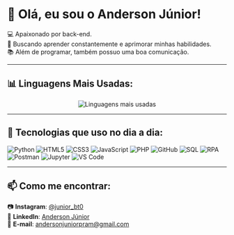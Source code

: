 # 👋 Olá, eu sou o Anderson Júnior!

💻 Apaixonado por back-end.  
🌱 Buscando aprender constantemente e aprimorar minhas habilidades.  
📚 Além de programar, também possuo uma boa comunicação.  

---

## 📊 Linguagens Mais Usadas:
<p align="center">
  <img src="https://github-readme-stats.vercel.app/api/top-langs/?username=JuniorAmancio222&layout=compact&theme=radical&cache_seconds=0" alt="Linguagens mais usadas">
</p>

---

## 🚀 Tecnologias que uso no dia a dia:

![Python](https://img.shields.io/badge/Python-3776AB?style=for-the-badge&logo=python&logoColor=white)
![HTML5](https://img.shields.io/badge/HTML5-E34F26?style=for-the-badge&logo=html5&logoColor=white)
![CSS3](https://img.shields.io/badge/CSS3-1572B6?style=for-the-badge&logo=css3&logoColor=white)
![JavaScript](https://img.shields.io/badge/JavaScript-F7DF1E?style=for-the-badge&logo=javascript&logoColor=black)
![PHP](https://img.shields.io/badge/PHP-777BB4?style=for-the-badge&logo=php&logoColor=white)
![GitHub](https://img.shields.io/badge/GitHub-181717?style=for-the-badge&logo=github&logoColor=white)
![SQL](https://img.shields.io/badge/SQL-003B57?style=for-the-badge&logo=sqlite&logoColor=white)
![RPA](https://img.shields.io/badge/RPA-FF6C37?style=for-the-badge&logo=uipath&logoColor=white)
![Postman](https://img.shields.io/badge/Postman-FF6C37?style=for-the-badge&logo=postman&logoColor=white)
![Jupyter](https://img.shields.io/badge/Jupyter-F37626?style=for-the-badge&logo=jupyter&logoColor=white)
![VS Code](https://img.shields.io/badge/VS%20Code-007ACC?style=for-the-badge&logo=visual-studio-code&logoColor=white)

---

## 📫 Como me encontrar:
📷 **Instagram**: [@junior_bt0](https://www.instagram.com/junior_bt0)  
💼 **LinkedIn**: [Anderson Júnior](https://www.linkedin.com/in/anderson-amancio-j%C3%BAnior-3229ba346/)  
📧 **E-mail**: andersonjuniorpram@gmail.com  

